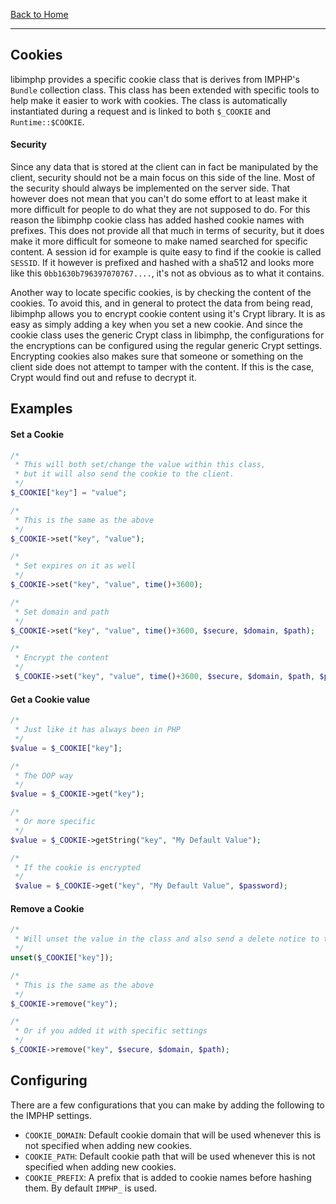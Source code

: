 [Back to Home](https://github.com/IMPHP/libimphp)

______________________________

## Cookies

libimphp provides a specific cookie class that is derives from IMPHP's `Bundle` collection class. This class has been extended with specific tools to help make it easier to work with cookies. The class is automatically instantiated during a request and is linked to both `$_COOKIE` and `Runtime::$COOKIE`.

#### Security

Since any data that is stored at the client can in fact be manipulated by the client, security should not be a main focus on this side of the line. Most of the security should always be implemented on the server side. That however does not mean that you can't do some effort to at least make it more difficult for people to do what they are not supposed to do. For this reason the libimphp cookie class has added hashed cookie names with prefixes. This does not provide all that much in terms of security, but it does make it more difficult for someone to make named searched for specific content. A session id for example is quite easy to find if the cookie is called `SESSID`. If it however is prefixed and hashed with a sha512 and looks more like this `0bb1630b796397070767....`, it's not as obvious as to what it contains.

Another way to locate specific cookies, is by checking the content of the cookies. To avoid this, and in general to protect the data from being read, libimphp allows you to encrypt cookie content using it's Crypt library. It is as easy as simply adding a key when you set a new cookie. And since the cookie class uses the generic Crypt class in libimphp, the configurations for the encryptions can be configured using the regular generic Crypt settings. Encrypting cookies also makes sure that someone or something on the client side does not attempt to tamper with the content. If this is the case, Crypt would find out and refuse to decrypt it.

## Examples

#### Set a Cookie

```php
/*
 * This will both set/change the value within this class,
 * but it will also send the cookie to the client.
 */
$_COOKIE["key"] = "value";

/*
 * This is the same as the above
 */
$_COOKIE->set("key", "value");

/*
 * Set expires on it as well
 */
$_COOKIE->set("key", "value", time()+3600);

/*
 * Set domain and path
 */
$_COOKIE->set("key", "value", time()+3600, $secure, $domain, $path);

/*
 * Encrypt the content
 */
 $_COOKIE->set("key", "value", time()+3600, $secure, $domain, $path, $password);
```

#### Get a Cookie value

```php
/*
 * Just like it has always been in PHP
 */
$value = $_COOKIE["key"];

/*
 * The OOP way
 */
$value = $_COOKIE->get("key");

/*
 * Or more specific
 */
$value = $_COOKIE->getString("key", "My Default Value");

/*
 * If the cookie is encrypted
 */
 $value = $_COOKIE->get("key", "My Default Value", $password);
```

#### Remove a Cookie

```php
/*
 * Will unset the value in the class and also send a delete notice to the client/browser
 */
unset($_COOKIE["key"]);

/*
 * This is the same as the above
 */
$_COOKIE->remove("key");

/*
 * Or if you added it with specific settings
 */
$_COOKIE->remove("key", $secure, $domain, $path);
```

## Configuring

There are a few configurations that you can make by adding the following to the IMPHP settings.

* `COOKIE_DOMAIN`: Default cookie domain that will be used whenever this is not specified when adding new cookies.
* `COOKIE_PATH`: Default cookie path that will be used whenever this is not specified when adding new cookies.
* `COOKIE_PREFIX`: A prefix that is added to cookie names before hashing them. By default `IMPHP_` is used.
